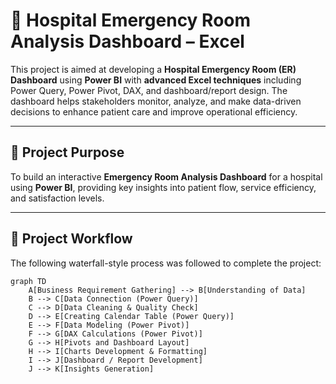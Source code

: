 # 🏥 Hospital Emergency Room Analysis Dashboard – Excel

This project is aimed at developing a **Hospital Emergency Room (ER) Dashboard** using **Power BI** with **advanced Excel techniques** including Power Query, Power Pivot, DAX, and dashboard/report design. The dashboard helps stakeholders monitor, analyze, and make data-driven decisions to enhance patient care and improve operational efficiency.

---

## 📌 Project Purpose

To build an interactive **Emergency Room Analysis Dashboard** for a hospital using **Power BI**, providing key insights into patient flow, service efficiency, and satisfaction levels.

---

## 🔁 Project Workflow

The following waterfall-style process was followed to complete the project:

```mermaid
graph TD
    A[Business Requirement Gathering] --> B[Understanding of Data]
    B --> C[Data Connection (Power Query)]
    C --> D[Data Cleaning & Quality Check]
    D --> E[Creating Calendar Table (Power Query)]
    E --> F[Data Modeling (Power Pivot)]
    F --> G[DAX Calculations (Power Pivot)]
    G --> H[Pivots and Dashboard Layout]
    H --> I[Charts Development & Formatting]
    I --> J[Dashboard / Report Development]
    J --> K[Insights Generation]

